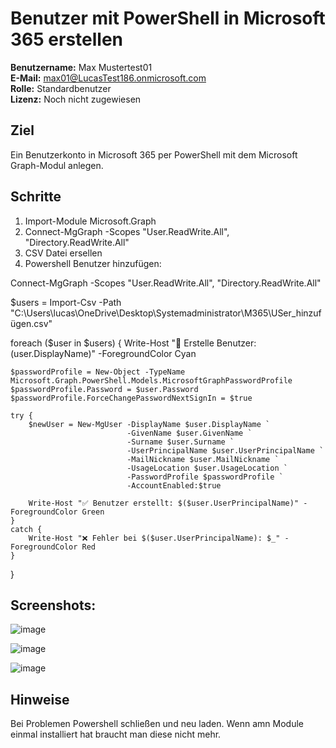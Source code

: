 # Benutzer mit PowerShell in Microsoft 365 erstellen

**Benutzername:** Max Mustertest01  
**E-Mail:** max01@LucasTest186.onmicrosoft.com  
**Rolle:** Standardbenutzer  
**Lizenz:** Noch nicht zugewiesen  

## Ziel

Ein Benutzerkonto in Microsoft 365 per PowerShell mit dem Microsoft Graph-Modul anlegen.

## Schritte

1. Import-Module Microsoft.Graph
2. Connect-MgGraph -Scopes "User.ReadWrite.All", "Directory.ReadWrite.All"
3. CSV Datei ersellen
4. Powershell Benutzer hinzufügen:

Connect-MgGraph -Scopes "User.ReadWrite.All", "Directory.ReadWrite.All"

$users = Import-Csv -Path "C:\Users\lucas\OneDrive\Desktop\Systemadministrator\M365\USer_hinzufügen.csv"

foreach ($user in $users) {
    Write-Host "🔄 Erstelle Benutzer: $($user.DisplayName)" -ForegroundColor Cyan

    $passwordProfile = New-Object -TypeName Microsoft.Graph.PowerShell.Models.MicrosoftGraphPasswordProfile
    $passwordProfile.Password = $user.Password
    $passwordProfile.ForceChangePasswordNextSignIn = $true

    try {
        $newUser = New-MgUser -DisplayName $user.DisplayName `
                              -GivenName $user.GivenName `
                              -Surname $user.Surname `
                              -UserPrincipalName $user.UserPrincipalName `
                              -MailNickname $user.MailNickname `
                              -UsageLocation $user.UsageLocation `
                              -PasswordProfile $passwordProfile `
                              -AccountEnabled:$true

        Write-Host "✅ Benutzer erstellt: $($user.UserPrincipalName)" -ForegroundColor Green
    }
    catch {
        Write-Host "❌ Fehler bei $($user.UserPrincipalName): $_" -ForegroundColor Red
    }
}


##  Screenshots:

![image](https://github.com/user-attachments/assets/0a30a167-1890-4c87-b727-4ab4bf98ec7f)

![image](https://github.com/user-attachments/assets/5a5adfde-fd0f-49dc-888d-d2cbeaca8d01)

![image](https://github.com/user-attachments/assets/a6fad2ef-a180-4eeb-9dba-7574aebad297)


## Hinweise 
Bei Problemen Powershell schließen und neu laden.
Wenn amn Module einmal installiert hat braucht man diese nicht mehr.

